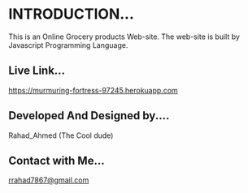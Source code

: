 # INTRODUCTION...
This is an Online Grocery products Web-site. The web-site is built by Javascript Programming Language.

## Live Link...
https://murmuring-fortress-97245.herokuapp.com

## Developed And Designed by....
Rahad_Ahmed  (The Cool dude)

## Contact with Me...
rrahad7867@gmail.com